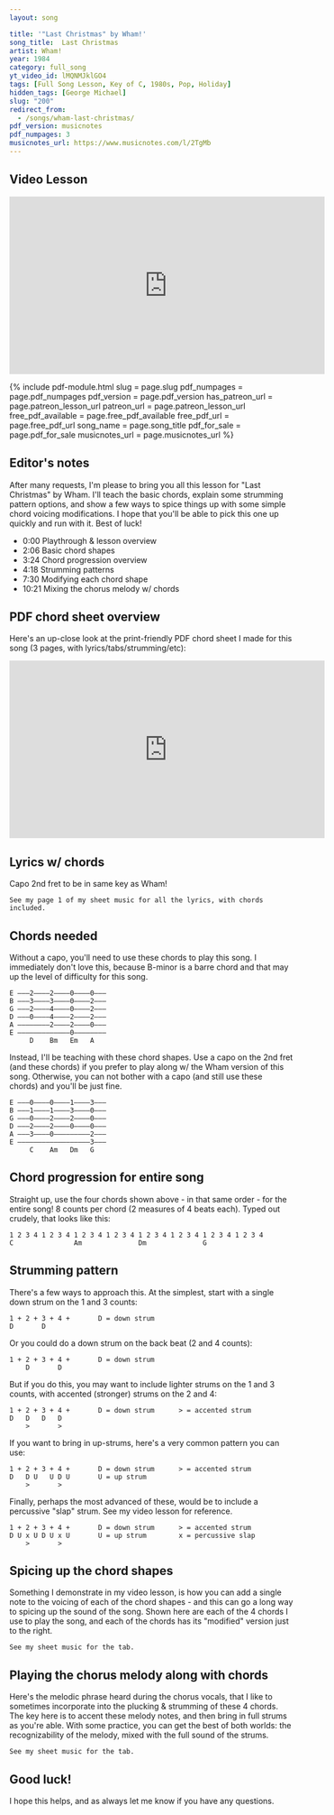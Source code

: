 ```yaml
---
layout: song

title: '"Last Christmas" by Wham!'
song_title:  Last Christmas
artist: Wham!
year: 1984
category: full_song
yt_video_id: lMQNMJklGO4
tags: [Full Song Lesson, Key of C, 1980s, Pop, Holiday]
hidden_tags: [George Michael]
slug: "200"
redirect_from:
  - /songs/wham-last-christmas/
pdf_version: musicnotes
pdf_numpages: 3
musicnotes_url: https://www.musicnotes.com/l/2TgMb
---
```


## Video Lesson

<iframe width="560" height="315" src="https://www.youtube.com/embed/lMQNMJklGO4?showinfo=0" frameborder="0" allowfullscreen></iframe>
<!-- Coming soon! -->

{% include pdf-module.html slug = page.slug pdf_numpages = page.pdf_numpages pdf_version = page.pdf_version has_patreon_url = page.patreon_lesson_url patreon_url = page.patreon_lesson_url free_pdf_available = page.free_pdf_available free_pdf_url = page.free_pdf_url song_name = page.song_title pdf_for_sale = page.pdf_for_sale musicnotes_url = page.musicnotes_url %}

## Editor's notes

After many requests, I'm please to bring you all this lesson for "Last Christmas" by Wham. I'll teach the basic chords, explain some strumming pattern options, and show a few ways to spice things up with some simple chord voicing modifications. I hope that you'll be able to pick this one up quickly and run with it. Best of luck!

- 0:00 Playthrough & lesson overview
- 2:06 Basic chord shapes
- 3:24 Chord progression overview
- 4:18 Strumming patterns
- 7:30 Modifying each chord shape
- 10:21 Mixing the chorus melody w/ chords

## PDF chord sheet overview

Here's an up-close look at the print-friendly PDF chord sheet I made for this song (3 pages, with lyrics/tabs/strumming/etc):

<iframe width="560" height="315" src="https://www.youtube.com/embed/C_tm-im5OSU?showinfo=0" frameborder="0" allowfullscreen></iframe>

## Lyrics w/ chords

Capo 2nd fret to be in same key as Wham!

    See my page 1 of my sheet music for all the lyrics, with chords included.

<!-- INTRO

    C  /  Am  /  Dm  /  G  /

CHORUS
          C
          Last Christmas, I gave you my heart
                  Am
          But the very next day you gave it away
          Dm
          This year, to save me from tears
               G
          I'll give it to someone special

          [chorus x1] => [instrumental chorus x1]

VERSE
    C
    ...Once bitten and twice shy
    Am
    ...I keep my distance, but you still catch my eye
    Dm
    ...Tell me, baby, do you recognize me?
    G       
    ...Well, it's been a year, it doesn't surprise me

    C
    ...(Merry Christmas!) I wrapped it up and sent it
    Am
    With a note saying, "I love you, " I meant it
    Dm
    Now, I know what a fool I've been
              G
    But if you kissed me now, I know you'd fool me again

          [chorus x2] => [instrumental chorus x1]

    C
    ...A crowded room, friends with tired eyes
    Am
    ...I'm hiding from you, and your soul of ice
    Dm
    ...My god, I thought you were someone to rely on
    G
    Me? I guess I was a shoulder to cry on

      C
    A face on a lover with a fire in his heart
      Am
    A man under cover but you tore me apart
    Dm
    .........Ooohhh....
              G
    Now, I've found a real love you'll never fool me again

          [chorus x2]

      C
    A face on a lover with a fire in his heart
      Am
    A man under cover but you tore him apart
    Dm
    ...Maybe... next year...
         G                                              
    I'll give it to someone, I'll give it to someone...
    C        Am    Dm    G    (repeat progression, fade out to end)
    Special... -->

## Chords needed

Without a capo, you'll need to use these chords to play this song. I immediately don't love this, because B-minor is a barre chord and that may up the level of difficulty for this song.

    E –––2––––2––––0––––0–––
    B –––3––––3––––0––––2–––
    G –––2––––4––––0––––2–––
    D –––0––––4––––2––––2–––
    A ––––––––2––––2––––0–––
    E –––––––––––––0––––––––
         D    Bm   Em   A

Instead, I'll be teaching with these chord shapes. Use a capo on the 2nd fret (and these chords) if you prefer to play along w/ the Wham version of this song. Otherwise, you can not bother with a capo (and still use these chords) and you'll be just fine.

    E –––0––––0––––1––––3–––
    B –––1––––1––––3––––0–––
    G –––0––––2––––2––––0–––
    D –––2––––2––––0––––0–––
    A –––3––––0–––––––––2–––
    E ––––––––––––––––––3–––
         C    Am   Dm   G

## Chord progression for entire song

Straight up, use the four chords shown above - in that same order - for the entire song! 8 counts per chord (2 measures of 4 beats each). Typed out crudely, that looks like this:

    1 2 3 4 1 2 3 4 1 2 3 4 1 2 3 4 1 2 3 4 1 2 3 4 1 2 3 4 1 2 3 4
    C               Am              Dm              G

## Strumming pattern

There's a few ways to approach this. At the simplest, start with a single down strum on the 1 and 3 counts:

    1 + 2 + 3 + 4 +       D = down strum
    D       D

Or you could do a down strum on the back beat (2 and 4 counts):

    1 + 2 + 3 + 4 +       D = down strum
        D       D

But if you do this, you may want to include lighter strums on the 1 and 3 counts, with accented (stronger) strums on the 2 and 4:

    1 + 2 + 3 + 4 +       D = down strum      > = accented strum   
    D   D   D   D         
        >       >

If you want to bring in up-strums, here's a very common pattern you can use:

    1 + 2 + 3 + 4 +       D = down strum      > = accented strum
    D   D U   U D U       U = up strum
        >       >         

Finally, perhaps the most advanced of these, would be to include a percussive "slap" strum. See my video lesson for reference.

    1 + 2 + 3 + 4 +       D = down strum      > = accented strum
    D U x U D U x U       U = up strum        x = percussive slap
        >       >  

## Spicing up the chord shapes

Something I demonstrate in my video lesson, is how you can add a single note to the voicing of each of the chord shapes - and this can go a long way to spicing up the sound of the song. Shown here are each of the 4 chords I use to play the song, and each of the chords has its "modified" version just to the right.

    See my sheet music for the tab.

<!-- E –––0––0––– –––0––0––– –––1––0––– –––3––3–––
B –––1––3––– –––1––3––– –––3––3––– –––0––1–––
G –––0––0––– –––2––2––– –––2––2––– –––0––0–––
D –––2––2––– –––2––2––– –––0––0––– –––0––0–––
A –––3––3––– –––0––0––– –––––––––– –––2––2–––
E –––––––––– –––––––––– –––––––––– –––3––3–––
     C          Am         Dm         G -->

## Playing the chorus melody along with chords

Here's the melodic phrase heard during the chorus vocals, that I like to sometimes incorporate into the plucking & strumming of these 4 chords. The key here is to accent these melody notes, and then bring in full strums as you're able. With some practice, you can get the best of both worlds: the recognizability of the melody, mixed with the full sound of the strums.

    See my sheet music for the tab.

<!-- E ––––––––––––––––0––––––––––0–––––––––––––––––0–––––0–1–0–––––––––––––––––––––––––
B –––3–3–1––1–3–3–––1––––3–3–––1––1–0–1–0––––––3–3–––––––––3–––––0–1–0–0––1–0–0––––
G –––0–––––––––––––––––––2––––––––––––––––2––––2–––2–––––––––2–––0––––––––––––––0––
D –––2–––––––––––––––––––2–––––––––––––––––––––0–––––––––––––––––0–––––––––––––––––
A –––3–––––––––––––––––––0–––––––––––––––––––––––––––––––––––––––2–––––––––––––––––
E –––––––––––––––––––––––––––––––––––––––––––––––––––––––––––––––3–––––––––––––––––
     C                   Am                    Dm                G -->

## Good luck!

I hope this helps, and as always let me know if you have any questions.
